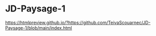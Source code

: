 # JD-Paysage-1

https://htmlpreview.github.io/?https://github.com/TeivaScouarnec/JD-Paysage-1/blob/main/index.html
